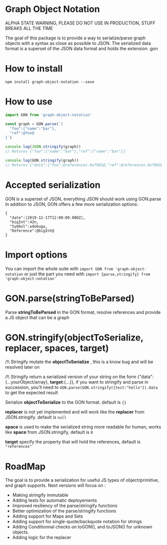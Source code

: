 # Graph Object Notation

ALPHA STATE WARNING, PLEASE DO NOT USE IN PRODUCTION, STUFF BREAKS ALL THE TIME

The goal of this package is to provide a way to serialize/parse graph objects with a syntax as close as possible to JSON.
The serialized data format is a superset of the JSON data format and holds the extension .gon

# How to install

```
npm install graph-object-notation --save
```

# How to use

```js
import GON from 'graph-object-notation'

const graph = GON.parse(`{
  "foo":{"name":"bar"},
  "ref":@foo@
}`)

console.log(JSON.stringify(graph))
// Returns {"foo":{"name":"bar"},"ref":{"name":"bar"}}

console.log(GON.stringify(graph))
// Returns {"data":{"foo":@references.0xf001@,"ref":@references.0xf001@},"references":{"0xf001":{"name":"bar"}}}

```

# Accepted serialization

GON is a superset of JSON, everything JSON should work using GON.parse
In addition to JSON, GON offers a few more serialization options: 

```
{
  "date":|2019-12-17T12:00:00.000Z|,
  "bigInt":42n,
  "Symbol":±debug±,
  "Reference":@bigInt@
}
```

# Import options

You can import the whole suite with `import GON from 'graph-object-notation` or just the part you need with `import {parse,stringify} from 'graph-object-notation'`

# GON.parse(stringToBeParsed)

Parse __stringToBeParsed__ in the GON format, resolve references and provide a JS object that can be a graph

# GON.stringify(objectToSerialize, replacer, spaces, target)

/!\ Stringify mutate the __objectToSerialize__ , this is a know bug and will be resolved later on

/!\ Stringify return a serialized version of your string on the form {"data":{...yourObject/array}, __target__:{...}}, if you want to stringify and parse in succession, you'll need to `GON.parse(GON.stringify({test:"hello"}).data` to get the expected result

Serialize __objectToSerialize__ to the GON format. default is `{}`

__replacer__ is not yet implemented and will work like the __replacer__ from JSON.stringify. default is `null` 

__space__ is used to make the serialized string more readable for human, works like __space__ from JSON.stringify, default is `0`

__target__ specify the property that will hold the references, default is `"references"`


# RoadMap

The goal is to provide a serialization for useful JS types of object/primitive, and graph supports.
Next versions will focus on :

 - Making stringify immutable
 - Adding tests for automatic deployements
 - Improved resiliency of the parse/stringify functions
 - Better optimization of the parse/stringify functions
 - Adding support for Maps and Sets
 - Adding support for single-quote/backquote notation for strings
 - Adding Conditionnal checks on toGON(), and toJSON() for unknown objects.
 - Adding logic for the replacer
